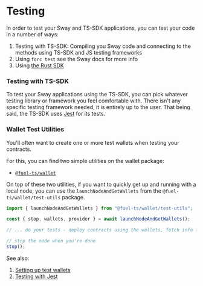 <script setup>
  import { data } from '../../versions.data'
  const { forc } = data
  const url = `https://docs.fuel.network/docs/forc/commands/forc_test/`
</script>

# Testing

In order to test your Sway and TS-SDK applications, you can test your code in a number of ways:

1. Testing with TS-SDK: Compiling you Sway code and connecting to the methods using TS-SDK and JS testing frameworks
2. Using `forc test` see <a :href="url" target="_blank" rel="noreferrer">the Sway docs</a> for more info
3. Using [the Rust SDK](https://fuellabs.github.io/fuels-rs/v0.31.1/testing/index.html)

### Testing with TS-SDK

To test your Sway applications using the TS-SDK, you can pick whatever testing library or framework you feel comfortable with. There isn't any specific testing framework needed, it is entirely up to the user. That being said, the TS-SDK uses [Jest](https://jestjs.io/) for its tests.

### Wallet Test Utilities

You'll often want to create one or more test wallets when testing your contracts.

For this, you can find two simple utilities on the wallet package:

- [`@fuel-ts/wallet`](https://github.com/FuelLabs/fuels-ts/tree/master/packages/wallet#test-utilities)

On top of these two utilities, if you want to quickly get up and running with a local node, you can use the `launchNodeAndGetWallets` from the `@fuel-ts/wallet/test-utils` package.

```ts
import { launchNodeAndGetWallets } from "@fuel-ts/wallet/test-utils";

const { stop, wallets, provider } = await launchNodeAndGetWallets();

// ... do your tests - deploy contracts using the wallets, fetch info from the provider, etc.

// stop the node when you're done
stop();
```

See also:

1. [Setting up test wallets](../wallets/test-wallets.md)
2. [Testing with Jest](./testing-with-jest.md)
